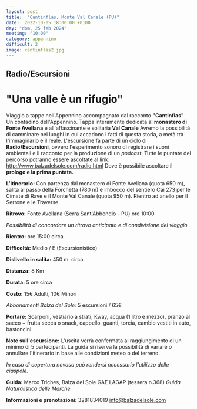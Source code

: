 ```yaml
---
layout: post
title:  "Cantinflas, Monte Val Canale (PU)"
date:  2022-10-05 18:00:00 +0100
day: "dom, 25 feb 2024"
meeting: "10:00"
category: appennino 
difficult: 2
image: cantinflas2.jpg
---
```


## Radio/Escursioni

# "Una valle è un rifugio"

Viaggio a tappe nell'Appennino accompagnato dal racconto **"Cantinflas"** Un contadino dell'Appennino.
Tappa interamente dedicata al **monastero di Fonte Avellana** e all'affascinante e solitaria **Val Canale**
Avremo la possibilità di camminare nei luoghi in cui accadono i fatti di questa storia, a metà tra l'immaginario e il reale.
L'escursione fa parte di un ciclo di **Radio/Escursioni**, ovvero l'esperimento sonoro di registrare i suoni ambientali e il racconto per la produzione di un *podcast*.
Tutte le puntate del percorso potranno essere ascoltate al link: http://www.balzadelsole.com/radio.html
Dove è possibile ascoltare il **prologo e la prima puntata.**

**L'itinerario:** Con partenza dal monastero di Fonte Avellana (quota 650 m), salita al passo della Forchetta (780 m) e imbocco del sentiero Cai 273 per le Cimate di Rave e il Monte Val Canale (quota 950 m).
Rientro ad anello per il Serrone e le Traverse.

**Ritrovo:** Fonte Avellana (Serra Sant'Abbondio - PU) ore 10:00

*Possibilità di concordare un ritrovo anticipato e di condivisione del viaggio*

**Rientro:** ore 15:00 circa 

**Difficoltà:** Medio / E (Escursionistico)

**Dislivello in salita:**  450 m. circa

**Distanza:** 8 Km

**Durata:** 5 ore circa

**Costo:** 15€ Adulti, 10€ Minori

*Abbonamenti Balza del Sole:* 5 escursioni / 65€

**Portare:** Scarponi, vestiario a strati, Kway, acqua (1 litro e mezzo), pranzo al sacco + frutta secca o snack, cappello, guanti, torcia, cambio vestiti in auto, bastoncini. 

**Note sull'escursione:** L'uscita verrà confermata al raggiungimento di un minimo di 5 partecipanti. La guida si riserva la possibilità di variare o annullare l'itinerario in base alle condizioni meteo o del terreno.

*In caso di copertura nevosa può rendersi necessario l'utilizzo delle ciaspole.*

**Guida:** Marco Triches, Balza del Sole GAE LAGAP (tessera n.368)
*Guida Naturalistica delle Marche*

**Informazioni e prenotazioni:** 3281834019 info@balzadelsole.com
